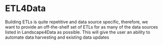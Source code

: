 # ETL4Data
Building ETLs is quite repetitive and data source specific, therefore, we want to provide an off-the-shelf set of ETLs for as many of the data sources listed in Landscape4Data as possible. This will give the user an ability to automate data harvesting and existing data updates
